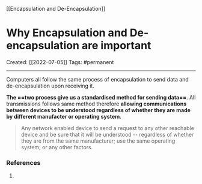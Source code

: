 [[Encapsulation and De-Encapsulation]]

# Why Encapsulation and De-encapsulation are important
Created:  [[2022-07-05]]
Tags: #permanent  

---
Computers all follow the same process of encapsulation to send data and de-encapsulation upon receiving it. 


**The ==two process give us a standardised method for sending data==**. 
All transmissions follows same method therefore **allowing communications between devices to be understood regardless of whether they are made by different manufacter or operating system**.







> Any network enabled device to send a request to any other reachable device and be sure that it will be understood -- regardless of whether they are from the same manufacturer; use the same operating system; or any other factors.














### References
1. 